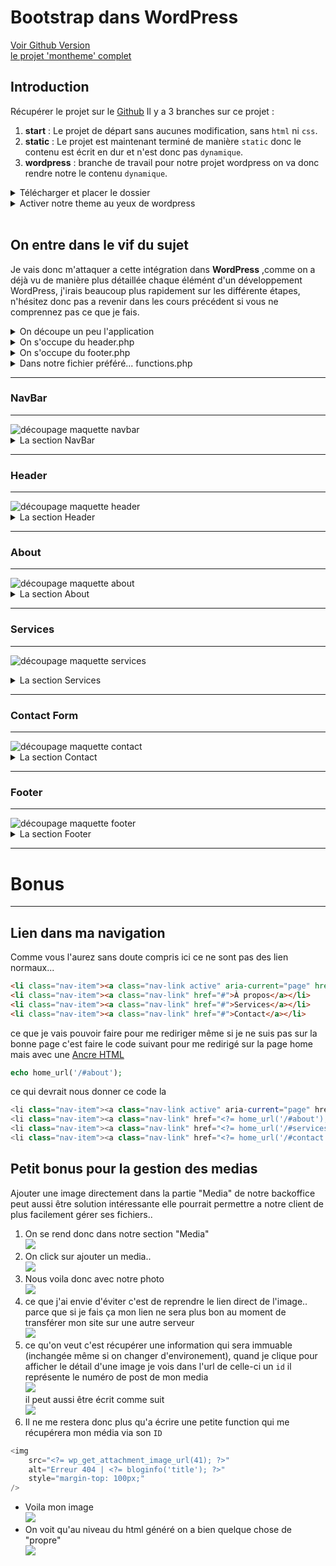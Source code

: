 # Bootstrap dans WordPress

[Voir Github Version](https://github.com/Poulycroc/lessons-isfsc/blob/master/courses/09__integration_cordonnier.md)<br>
[le projet 'montheme' complet](https://github.com/Poulycroc/lessons-isfsc/tree/master/wordpress/themecordonnier)

## Introduction

Récupérer le projet sur le [Github](https://github.com/gregholvoet/supershoes)
Il y a 3 branches sur ce projet :
1. **start** : Le projet de départ sans aucunes modification, sans `html` ni `css`.
2. **static** : Le projet est maintenant terminé de manière `static` donc le contenu est écrit en dur et n'est donc pas `dynamique`.
3. **wordpress** : branche de travail pour notre projet wordpress on va donc rendre notre le contenu `dynamique`.

<details>
<summary>Télécharger et placer le dossier</summary>

1. On va donc se rendre sur [le Github](https://github.com/gregholvoet/supershoes) et sélectionner la branche `static` :<br><img src=".screenshots/Screenshot 2022-11-29 at 11.55.35.png" alt="selcetionner la banche static">
2. Télécharger cette branche dans l'onglet **Code** > **Download Zip** :<br><img src=".screenshots/Screenshot 2022-11-29 at 12.06.13.png" alt="télécharger la branche static">
3. On va simplement placer le dossier télécharger dans notre **wordpress** > **wp-content** > **themes** et renommer le dossier en "supershoes" :<br><img src=".screenshots/Screenshot 2022-11-29 at 12.10.04.png" alt="placer le dossier dans themes">
</details>
<details>
<summary>Activer notre theme au yeux de wordpress</summary>

A la racine de notre nouveau projet on va ajouter `2 nouveaux fichiers` :
1. **functions.php** 
2. **style.css**

Et finalement modifier le **index.html** en **index.php**.

Dans notre fichier **style.css** on va simplement ajouter le nom de notre theme :
```css
/*
Theme Name: Super Shoes
*/
```

C'est parti il ne reste plus qu'a activer notre thème.<br><img src=".screenshots/Screenshot 2022-11-29 at 12.30.33.png" alt="activer notre nouveau theme">

</details>
<br>

## On entre dans le vif du sujet
Je vais donc m'attaquer a cette intégration dans **WordPress** ,comme on a déjà vu de manière plus détaillée chaque élémént d'un développement WordPress, j'irais beaucoup plus rapidement sur les différente étapes, n'hésitez donc pas a revenir dans les cours précédent si vous ne comprennez pas ce que je fais. 

<details>
<summary>On découpe un peu l'application</summary>

---
On va déjà commencer par séparer notre header et footer du corps de notre theme histoire d'avoir quelque chose de plus propre..
On créer donc 2 fichiers.
1. **header.php** qui va donc accueillir la partie `<head></head>` et `<header></header>` (dans la quel on a notre navigation)
2. **footer.php** qui va donc accueillir la partie `<footer></footer>`

Dans notre fichier `index.php` on récupère :
```html
<html lang="fr">
<head>
  <meta charset="UTF-8">
  <meta http-equiv="X-UA-Compatible" content="IE=edge">
  <meta name="viewport" content="width=device-width, initial-scale=1.0">
  <title>Exercice Landingpage</title>
  <link href="https://cdn.jsdelivr.net/npm/bootstrap@5.2.2/dist/css/bootstrap.min.css" rel="stylesheet" integrity="sha384-Zenh87qX5JnK2Jl0vWa8Ck2rdkQ2Bzep5IDxbcnCeuOxjzrPF/et3URy9Bv1WTRi" crossorigin="anonymous">
  <link rel="stylesheet" href="css/style.css">
</head>
<body>
  <header class="sticky-top">
    <nav class="navbar navbar-expand-lg navbar-dark bg-primary">
      <div class="container-fluid">
        <a class="navbar-brand" href="#">SuperShoes</a>
        <button class="navbar-toggler" type="button" data-bs-toggle="collapse" data-bs-target="#navbarSupportedContent" aria-controls="navbarSupportedContent" aria-expanded="false" aria-label="Toggle navigation">
          <span class="navbar-toggler-icon"></span>
        </button>
        <div class="collapse navbar-collapse" id="navbarSupportedContent">
          <ul class="navbar-nav me-auto mb-2 mb-lg-0">
            <li class="nav-item"><a class="nav-link active" aria-current="page" href="#">Accueil</a></li>
            <li class="nav-item"><a class="nav-link" href="#">À propos</a></li>
            <li class="nav-item"><a class="nav-link" href="#">Services</a></li>
            <li class="nav-item"><a class="nav-link" href="#">Contact</a></li>
          </ul>
        </div>
      </div>
    </nav>
  </header>
```
Qu'on placer dans le fichier `header.php`.
On va évidement penser a y mettre la function `get_header()` a la place de que l'on vient de retirer.
```php
<?php get_header(); ?>
```

Pour le footer pareil ! On récupère:
```html
  <script src="https://code.jquery.com/jquery-3.6.1.min.js" integrity="sha256-o88AwQnZB+VDvE9tvIXrMQaPlFFSUTR+nldQm1LuPXQ=" crossorigin="anonymous"></script>
  <script src="https://cdn.jsdelivr.net/npm/bootstrap@5.2.2/dist/js/bootstrap.bundle.min.js" integrity="sha384-OERcA2EqjJCMA+/3y+gxIOqMEjwtxJY7qPCqsdltbNJuaOe923+mo//f6V8Qbsw3" crossorigin="anonymous"></script>
  <script src="js/script.js"></script>
</body>
</html>
```
Ensuite on va le placer dans `footer.php` on oublie évidement pas non plus de remplacer ce code par la function `get_footer()`
```php
<?php get_footer(); ?>
```

je me retrouve donc avec ça:
  <details>
  <summary>index.php</summary>

  ---
  ```php
  <?php get_header(); ?>

    <main>
      <section class="hero" id="home">
        <header>
          <h1 class="visually-hidden">SuperShoes</h1>
          <p class="h1 text-white">
            <span class="bg-primary">Ici, on répare vos chaussures</span><br>
            <small class="bg-secondary">pour que vous repartiez du bon pied</small>
          </p>
          <a href="#about" class="please-scroll">Scrollez vers le bas</a>
        </header>
      </section>
      <section class="container section about" id="about">
        <div class="row align-items-center">
          <div class="col-md">
            <header>
              <h2 class="mb-3">Notre entreprise</h2>
            </header>
            <p class="lead">
              Lorem, ipsum dolor sit amet consectetur adipisicing elit. Sunt reprehenderit hic eligendi assumenda quos animi consequatur tenetur atque nam. Quos aspernatur placeat fuga excepturi veritatis eos eveniet nemo magni facere.
            </p>
          </div>
          <div class="col-md">
            <img class="img-fluid" src="images/about.jpg" alt="cordonnier au travail">
          </div>
        </div>
      </section>
      <section class="container section services" id="services">
        <header>
          <h2 class="text-center mb-3">Nos services</h2>
        </header>
        <div class="row">
          <div class="col-sm">
            <div class="card">
              <img src="images/cordonnier.jpg" class="card-img-top" alt="...">
              <div class="card-body">
                <h3 class="card-title h5">Réparation</h3>
                <p class="card-text">Lorem ipsum dolor sit amet, consectetur adipisicing elit. Nisi, accusantium?</p>
              </div>
            </div>
          </div>
          <div class="col-sm">
            <div class="card">
              <img src="images/cordonnier.jpg" class="card-img-top" alt="...">
              <div class="card-body">
                <h3 class="card-title h5">Entretien</h3>
                <p class="card-text">Lorem ipsum dolor sit amet, consectetur adipisicing elit. Nisi, accusantium?</p>
              </div>
            </div>
          </div>
          <div class="col-sm">
            <div class="card">
              <img src="images/cordonnier.jpg" class="card-img-top" alt="...">
              <div class="card-body">
                <h3 class="card-title h5">Sur mesure</h3>
                <p class="card-text">Lorem ipsum dolor sit amet, consectetur adipisicing elit. Nisi, accusantium?</p>
              </div>
            </div>
          </div>
        </div>
      </section>
      <div class="container section contact" id="contact">
        <header>
          <h2 class="text-center mb-3">Contactez-nous</h2>
        </header>
        <div class="row">
          <form action="#" class="col-md">
            <p class="form-group">
              <label for="name">Votre nom et prénom</label>
              <input name="name" id="name" type="text" class="form-control">
            </p>
            <p class="form-group">
              <label for="subject">Sujet</label>
              <select name="subject" id="subject" class="form-control">
                <option value="0">Choisissez un sujet</option>
                <option value="devis">Demande de devis</option>
                <option value="question">Question</option>
                <option value="other">Autres</option>
              </select>
            </p>
            <p class="form-group">
              <label for="message">Votre message</label>
              <textarea name="message" id="message" class="form-control" rows="5"></textarea>
            </p>
            <p class="text-right">
              <button class="btn btn-primary">Envoyer</button>
            </p>
          </form>
          <iframe src="https://www.google.com/maps/embed?pb=!1m18!1m12!1m3!1d10987.242951252556!2d4.37044401754503!3d50.85271187329156!2m3!1f0!2f0!3f0!3m2!1i1024!2i768!4f13.1!3m3!1m2!1s0x47c3c370c43d6195%3A0x94b0e4b9ad97de02!2sHaute%20%C3%89cole%20ISFSC!5e0!3m2!1sfr!2sbe!4v1602328508492!5m2!1sfr!2sbe" class="col-md-8 contact-map" style="border:0;" allowfullscreen="" aria-hidden="false" tabindex="0"></iframe>
        </div>
      </div>
    </main>

  <?php get_footer(); ?>
  ```
  ---
  </details>
  <details>
  <summary>header.php</summary>

  ---
  ```html
  <html lang="fr">
  <head>
    <meta charset="UTF-8">
    <meta http-equiv="X-UA-Compatible" content="IE=edge">
    <meta name="viewport" content="width=device-width, initial-scale=1.0">
    <title>Exercice Landingpage</title>
    <link href="https://cdn.jsdelivr.net/npm/bootstrap@5.2.2/dist/css/bootstrap.min.css" rel="stylesheet" integrity="sha384-Zenh87qX5JnK2Jl0vWa8Ck2rdkQ2Bzep5IDxbcnCeuOxjzrPF/et3URy9Bv1WTRi" crossorigin="anonymous">
    <link rel="stylesheet" href="css/style.css">
  </head>
  <body>
    <header class="sticky-top">
      <nav class="navbar navbar-expand-lg navbar-dark bg-primary">
        <div class="container-fluid">
          <a class="navbar-brand" href="#">SuperShoes</a>
          <button class="navbar-toggler" type="button" data-bs-toggle="collapse" data-bs-target="#navbarSupportedContent" aria-controls="navbarSupportedContent" aria-expanded="false" aria-label="Toggle navigation">
            <span class="navbar-toggler-icon"></span>
          </button>
          <div class="collapse navbar-collapse" id="navbarSupportedContent">
            <ul class="navbar-nav me-auto mb-2 mb-lg-0">
              <li class="nav-item"><a class="nav-link active" aria-current="page" href="#">Accueil</a></li>
              <li class="nav-item"><a class="nav-link" href="#">À propos</a></li>
              <li class="nav-item"><a class="nav-link" href="#">Services</a></li>
              <li class="nav-item"><a class="nav-link" href="#">Contact</a></li>
            </ul>
          </div>
        </div>
      </nav>
    </header>
  ```
  ---
  </details>
  <details>
  <summary>footer.php</summary>
  
  ---
  ```html
    <footer class="bg-secondary">
      <div class="container text-light py-2">
        &copy; SuperShoes 2022, tous droits résérvés
      </div>
    </footer>

    <script src="https://code.jquery.com/jquery-3.6.1.min.js" integrity="sha256-o88AwQnZB+VDvE9tvIXrMQaPlFFSUTR+nldQm1LuPXQ=" crossorigin="anonymous"></script>
    <script src="https://cdn.jsdelivr.net/npm/bootstrap@5.2.2/dist/js/bootstrap.bundle.min.js" integrity="sha384-OERcA2EqjJCMA+/3y+gxIOqMEjwtxJY7qPCqsdltbNJuaOe923+mo//f6V8Qbsw3" crossorigin="anonymous"></script>
    <script src="js/script.js"></script>
  </body>
  </html>
  ```
  ---
  </details>
  
  ---
</details>

<details>
<summary>On s'occupe du header.php</summary>

---
Comme vu dans le cours je vais avoir besoin d'ajouter pas mal de petit élément de functions propre a wordpress.

```php
<!DOCTYPE html>
<html <?php language_attributes(); ?>>
<head>
  <meta charset="UTF-8">
  <meta http-equiv="X-UA-Compatible" content="IE=edge">
  <meta name="viewport" content="width=device-width, initial-scale=1.0">
  <?php wp_head(); ?>
</head>
<body <?php body_class(); ?>>
  <?php wp_body_open(); ?>
  
  <header class="sticky-top">
    <nav class="navbar navbar-expand-lg navbar-dark bg-primary">
      <div class="container-fluid">
        <a class="navbar-brand" href="<?php echo home_url('/') ?>"><?php bloginfo('name'); ?></a>
        <button class="navbar-toggler" type="button" data-bs-toggle="collapse" data-bs-target="#navbarSupportedContent" aria-controls="navbarSupportedContent" aria-expanded="false" aria-label="Toggle navigation">
          <span class="navbar-toggler-icon"></span>
        </button>
        <div class="collapse navbar-collapse" id="navbarSupportedContent">
          <ul class="navbar-nav me-auto mb-2 mb-lg-0">
            <li class="nav-item"><a class="nav-link active" aria-current="page" href="#">Accueil</a></li>
            <li class="nav-item"><a class="nav-link" href="#">À propos</a></li>
            <li class="nav-item"><a class="nav-link" href="#">Services</a></li>
            <li class="nav-item"><a class="nav-link" href="#">Contact</a></li>
          </ul>
        </div>
      </div>
    </nav>
  </header>
```

1. Remplacer l'attribut `lang` de notre balise `<html>` pour le rendre dynamique.
2. On retire notre balise `<title></title>` puisqu'elle sera chargée dans `functions.php`.
3. On supprime les lignes `<link />` qui chargent le css de bootstrap et notre css custom.
4. On ajoute `<?php wp_head(); ?>` pour charger le header de wordpress.
5. On va customiser le lien `navbar-brand` avec `bloginfo()` et `home_url()`.
6. On ajoute `body_class()` au cas ou on aurait besoin dans notre design.
7. On ajoute finalement `wp_body_open()` pour prévenir wordpress qu'on ouvre le body a cet endroit.
---
</details>
<details>
<summary>On s'occupe du footer.php</summary>

---
Dans le footer ça ira un peu plus vite.

```php
  <footer class="bg-secondary">
    <div class="container text-light py-2">
      &copy; SuperShoes 2022, tous droits résérvés
    </div>
  </footer>

  <?php wp_footer(); ?>
</body>
</html>
```

1. Retirer toutes les lignes de `<scripts>` (on les ajoutera dans functions.php).
2. ajouter la function `wp_footer()`.
---
</details>
<details>
<summary>Dans notre fichier préféré... functions.php</summary>

---
Pour ce thème-ci, j'ai envie de charger mes style perso directement dans `functions.php` pour vous montrer comment ça marche.


```php
<?php

add_theme_support('title-tag'); // support de mon title tag
add_theme_support('post-thumbnails'); // support du thumbnail sur mes articles
add_theme_support('menus'); // support des menus WordPress

function wpbootstrap_styles_scripts() {
  wp_enqueue_style('bootstrap', 'https://cdn.jsdelivr.net/npm/bootstrap@5.2.2/dist/css/bootstrap.min.css');
  wp_enqueue_style('style',   () .'/css/style.css', ['bootstrap'], true);

  wp_enqueue_script('jquery');
  wp_enqueue_script('bootstrap-bundle', 'https://cdn.jsdelivr.net/npm/bootstrap@5.2.2/dist/js/bootstrap.bundle.min.js', false, '1.0.0', true);
  wp_enqueue_script('scripts', get_template_directory_uri().'/js/script.js', ['jquery'], '1.0.0', true);
}
add_action('wp_enqueue_scripts', 'wpbootstrap_styles_scripts');
```

1. J'ajoute mes `add_theme_support()`.
2. J'ajoute `wpbootstrap_styles_scripts()` dans le quel je charge `bootstrap` **css** et **bundle** .

Donc si jamais:
```php
wp_enqueue_style('style', get_template_directory_uri() .'/css/style.css', ['bootstrap'], true);
```
L'étape suivante consiste à charger mon style personnalisé en lui précisant qu'il a besoin de "bootstrap" avant d'être chargé, même chose pour nos script js perso, sauf que lui il a besoin de [jQuery](https://jquery.com/).
```php
wp_enqueue_script('scripts', get_template_directory_uri().'/js/script.js', ['jquery'], '1.0.0', true);
```

On peut aussi remarquer que pour `jQuery`, je n'ai pas eu besoin de préciser à wordpress où le trouver, c'est simplement parcequ'il embarque cette librairie directement avec lui, donc il l'a connait.

---
</details>

---
### NavBar
---
<img src=".screenshots/Screenshot 2022-11-28 at 10.08.28.png" alt="découpage maquette navbar">
<details>
<summary>La section NavBar</summary>

La seul chose à faire ici c'est de se rendre dans les réglages :<br><img src=".screenshots/Screenshot 2022-12-04 at 23.43.22.png" alt="changer le titre de l'app"><br>

Ensuite partout ou l'on retrouvera "SuperShoes" (dans l'éditeur )on aura juste a mettre :
```php
<?php echo bloginfo('name'); ?>
```
ce qui retrounera par défaut le titre de notre site
</details>

---
### Header
---
<img src=".screenshots/Screenshot 2022-11-28 at 10.08.46.png" alt="découpage maquette header">
<details>
<summary>La section Header</summary>

Pour le moment dans la section **header**, j'ai un html qui ressemble a ceci :
```html
<section class="hero" id="home">
  <header>
    <h1 class="visually-hidden">SuperShoes</h1>
    <p class="h1 text-white">
      <span class="bg-primary">Ici, on répare vos chaussures</span><br>
      <small class="bg-secondary">pour que vous repartiez du bon pied</small>
    </p>
    <a href="#about" class="please-scroll">Scrollez vers le bas</a>
  </header>
</section>
```

j'aimerais évidement pouvoir rendre le contenu dynamique... je vais avoir **4 sections distincte** 
1. `main-title` "Ici, on répare vos chaussures"
2. `under-title` "Pour que vous repartiez du bon pied"
3. `scroll-label` "Scrollez vers le bas"
4. `background-url` L'image en arrière plant.

(oui c'est moi qui ai inventé les termes) j'ai plusieur solutions pour le faire mais pour cette section de page si je vais opter pour la création `d'une page admin` dans mon `functions.php` (que j'aime tant), je vais ajouter une nouvelle **function** qui va utiliser la méthode [add_menu_page()](https://developer.wordpress.org/reference/functions/add_menu_page/) de wordpress .

Dans mon fichier `functions.php` j'ajoute: 
```php
function my_admin_menu() {
	add_menu_page(
		'Header hero', // nom de mon menu
		'Header hero', // nom affiché dans la sidebar de l'admin wordpress
		'manage_options', // la capacité requise pour que ce menu soit affiché à l'utilisateur.
		'sample-page', // le slug (donc l'url dans l'admin)
		'my_admin_page__header_hero__contents', // notre function qui va construire la page
		'dashicons-schedule', // l'icone dans la side bar
		3
	);
}
add_action( 'admin_menu', 'my_admin_menu' );

function my_admin_page__header_hero__contents() {
  echo '<h1>COUCOU</h1>';
}
```
Ce qui devrait me permettre d'afficher : <br><img src=".screenshots/Screenshot 2022-12-04 at 23.17.14.png" alt="admin menu page" /><br>

C'est cool évidement mais ça ne me permet pas encore de pouvoir entrer les donnée que je veux ni même de pouvoir les récuperer dans le html de mon thème.

La première chose que je vais devoir faire c'est donc créer un formulaire directement dans ma function `my_admin_page__header_hero__contents()`, voici le code complet pour ma page d'option du hero header :
```php
function my_admin_menu() {
	add_menu_page(
		'Header hero', // nom de mon menu
		'Header hero', // nom affiché dans la sidebar de l'admin wordpress
		'manage_options', // la capacité requise pour que ce menu soit affiché à l'utilisateur.
		'sample-page', // le slug (donc l'url dans l'admin)
		'my_admin_page__header_hero__contents', // notre function qui va construire la page
		'dashicons-schedule', // l'icone dans la side bar
		3
	);
}
add_action( 'admin_menu', 'my_admin_menu' );

function my_admin_page__header_hero__contents() {
  // ici je vérifie que que le contenu a bien été modifier 
  // si ce n'est pas le cas.. pas besoin d'enregistrer
  if( $_POST['updated'] === 'true' ){ 

    // si mon contenu a bien été enregistré je vérifie que mon fomulaire existe bien
    if( ! isset( $_POST['header-hero_form'] ) || ! wp_verify_nonce( $_POST['header-hero_form'], 'header-hero_update' ) ){ 
      // si ce n'est pas le cas je retourne une erreur  
    ?>
      <div class="error">
        <p>Sorry, your nonce was not correct. Please try again.</p>
      </div> <?php
      exit;
    } else {
      // si toute les vérifications se sont bien passée j'enregistre mes données

      // 
      // dans cette section je vais simplement récupérer les champs de mon formulaire 
      // "main-title", "under-title", "scroll-label", "background-url"
      // et demander a worpress de les traiter.. en suite j'enregistre ça dans une variable pour chaque champs
      // 
      $mainTitle = sanitize_text_field( $_POST['main-title'] ); 
      $underTitle = sanitize_text_field( $_POST['under-title'] );
      $scrollLabel = sanitize_text_field( $_POST['scroll-label'] );
      $backgroundUrl = sanitize_text_field( $_POST['background-url'] );
      //
      
      // 
      // dans cette section je récupère les variable que j'ai enregistré avant 
      // et je les stock dans une "option" wordpress option que je pourrais récupérer plus tard en fonction de mes besoin
      // avec "get_option" suivi du nom de mon options
      //
      // donc pour enregistrer l'option j'utilise "update_option" pour la récuperer j'utilise "get_option"
      // 
      update_option('header-hero_main-title', $mainTitle );
      update_option('header-hero_under-title', $underTitle );
      update_option('header-hero_scroll-label', $scrollLabel );
      update_option('header-hero_background-url', $backgroundUrl );
      //
    }
  } ?>
  <div class="wrap">
    <h2><?php
      // je récupère le titre de ma page admin dans mon cas "Header hero"
      // c'est la 2eme ligne de "add_menu_page()"
      echo get_admin_page_title();
    ?></h2>
    <form method="POST">
      <input type="hidden" name="updated" value="true" />
      <?php 
        // ici je j'ajoute mon "vérificateur" en utilisant la function "wp_nonce_field" qui permet de nomer mon formulaire
        // c'est grace a lui que je pourrais vérifier l'existance de mon formulaire d'ajout de données
        wp_nonce_field( 'header-hero_update', 'header-hero_form' ); 
      ?>
      <table class="form-table">
        <tbody>
          <tr>
            <th><label for="main-title">Main title</label></th>
            <td><input name="main-title" id="main-title" type="text" value="<?php echo get_option('header-hero_main-title'); ?>" class="regular-text" /></td>
          </tr>
          <tr>
            <th><label for="under-title">Under title</label></th>
            <td><input name="under-title" id="under-title" type="text" value="<?php echo get_option('header-hero_under-title'); ?>" class="regular-text" /></td>
          </tr>
          <tr>
            <th><label for="scroll-label">Scroll label</label></th>
            <td><input name="scroll-label" id="scroll-label" type="text" value="<?php echo get_option('header-hero_scroll-label'); ?>" class="regular-text" /></td>
          </tr>
          <tr>
            <th><label for="background-url">Background image url</label></th>
            <td><input name="background-url" id="background-url" type="text" value="<?php echo get_option('header-hero_background-url'); ?>" class="regular-text" /></td>
          </tr>
        </tbody>
      </table>
      <p class="submit">
        <?php
          // wordpress nous donne la possibilité de générer un bouton pour enregistrer les valeurs de notre formulaire
          submit_button(); 
        ?></p>
    </form>
  </div><?php 
}
```
ps: je sais c'est un code un peu avancé mais je vous encourage à tester de votre coté avec un peu moins de données, peut-être quelque chose de plus simple ?

ça devrait nous donner quelque chose comme ça dans notre administration :<br><img src=".screenshots/Screenshot 2022-12-04 at 23.39.56.png" alt="notre formulaire hero header terminé"><br>

Dans mon `html` maintenant il ne me reste plus qu'a changer les textes `static` par des donnée `dynamique`:
<details>
<summary>mon html d'avant:</summary>

```html
<section class="hero" id="home">
  <header>
    <h1 class="visually-hidden">SuperShoes</h1>
    <p class="h1 text-white">
      <span class="bg-primary">Ici, on répare vos chaussures</span><br>
      <small class="bg-secondary">pour que vous repartiez du bon pied</small>
    </p>
    <a href="#about" class="please-scroll">Scrollez vers le bas</a>
  </header>
</section>
```
</details>

Je vais donc utiliser la même `function` que j'ai utilisé dans mon `functions.php`, à savoir [get_option](https://developer.wordpress.org/reference/functions/get_option/) avec le nom du champs que je veux. Dans mon cas j'ai `4 champs` à récupérer ('`header-hero_background-url`', '`header-hero_main-title`', '`header-hero_under-title`', '`header-hero_scroll-label`').


Ce qui me donnera ça dans mon code :
```php
<section 
  class="hero" 
  id="home" 
  style="background-image: url(<?php echo get_template_directory_uri() .'/'. get_option('header-hero_background-url'); ?>);"
>
  <header>
    <h1 class="visually-hidden"><?php echo bloginfo('name'); ?></h1>
    <p class="h1 text-white">
      <span class="bg-primary"><?php echo get_option('header-hero_main-title'); ?></span><br>
      <small class="bg-secondary"><?php echo get_option('header-hero_under-title'); ?></small>
    </p>
    <a href="#about" class="please-scroll"><?php echo get_option('header-hero_scroll-label'); ?></a>
  </header>
</section>
```
ps: j'utilise `get_template_directory_uri` pour m'assurer que le lien de mon image démarre bien du bon endroit, c'est parfait je dois juste faire un petit changement dans le `css/style.css` pour retirer le style qui chargeait le l'image a l'origine:
```css
.hero {
  background-color: #000;
  /* background-image: url(../images/cordonnier.jpg); */
  background-repeat: no-repeat;
  background-position: center;
  background-size: cover;
  background-attachment: fixed;
}
```

</details>

---
### About
---
<img src=".screenshots/Screenshot 2022-11-28 at 10.08.53.png" alt="découpage maquette about">
<details>
<summary>La section About</summary>

Pour la section about je vais devoir plus tôt créer une "page" dans mon administration qui va me permettre de pouvoir gérer le **titre**, le **text** et **l'image**.

1. Dans mon administration je me rend dans l'onglet `pages`.
2. J'ajoute une page au nom de `About` (histoire de s'y retrouver).
3. J'ajoute mon contenu dans la page en question<br><img src=".screenshots/Screenshot 2022-12-03 at 16.04.48.png" alt="page about">
4. Je pense évidement a publier ma page sinon ça ne marche pas 

Dans notre code on va pouvoir utiliser la function [get_page_by_title()](https://developer.wordpress.org/reference/functions/get_page_by_title/).

Qui va me permettre d'aller chercher le contenu de la page en question (**content** et **thumbnail**).

<details>
<summary>Mon html avant:</summary>

```html
<section class="container section about" id="about">
  <div class="row align-items-center">
    <div class="col-md">
      <header>
        <h2 class="mb-3">Notre entreprise</h2>
      </header>
      <p class="lead">
        Lorem, ipsum dolor sit amet consectetur adipisicing elit. Sunt reprehenderit hic eligendi assumenda quos animi consequatur tenetur atque nam. Quos aspernatur placeat fuga excepturi veritatis eos eveniet nemo magni facere.
      </p>
    </div>
    <div class="col-md">
      <img class="img-fluid" src="images/about.jpg" alt="cordonnier au travail">
    </div>
  </div>
</section>
```
</details>

On se retrouve donc avec un code comme celui-ci :
```php
<section class="container section about" id="about">
  <div class="row align-items-center">
    <div class="col-md">
      <?php $aboutSection = get_page_by_title('about'); ?>
      <header>
        <h2 class="mb-3"><?php echo $aboutSection->post_title; ?></h2>
      </header>
      <p class="lead"><?php echo $aboutSection->post_content; ?></p>
    </div>
    <div class="col-md">
      <img class="img-fluid" src="<?php echo get_the_post_thumbnail_url($aboutSection->ID, 'medium'); ?>" alt="cordonnier au travail">
    </div>
  </div>
</section>
```

On se retrouve donc avec quelque chose comme ça :<br><img src=".screenshots/Screenshot 2022-12-03 at 16.36.22.png" alt="about section result">

</details>

---
### Services
---
<img src=".screenshots/Screenshot 2022-11-28 at 10.09.00.png" alt="découpage maquette services"><br>
<details>
<summary>La section Services</summary>

Pour le moment j'ai quelque chose comme ça :<br><img src=".screenshots/Screenshot 2022-11-29 at 14.00.29.png" alt="mes services sans les images"><br>
C''est évidement problématique pour plusieurs raisons.

1. Le contenu n'est pas modifiable à moins d'aller le faire dans notre fichier `index.php`
2. Les images manquent.

Ce que je propose ici, c'est de rendre tout ça dynamique avec WordPress. On va créer un "type d'article" que l'on va appeler `servcices`.

1. On va donc se rendre dans notre fichier `functions.php` et ajouter :
```php
function create_post_type() {	 // function dans la quel j'ajouterais tous mes type de contenu
	register_post_type('services'/* le nom de mon type de contenu */, [ // tableau avec mes options 
		'labels' => [ // ça sera le nom afficher dans mon menu word press avec la traduction
			'name' => __('Services'), // __() permet a wordpress que c'est contenu de traduction
			'singular_name' => __('Services')
		],
    'supports' => ['title', 'editor', 'thumbnail'], // on precise que notre post_type support title(un titre), editor(l'éditeur de contenu) et thumbnail(une photo a la une)
		'public' => true, // c'est un post_type publique
		'has_archive' => false, // en cas de suppression on peut retrouver notre post disparu
  	'rewrite' => ['slug' => 'services'], // j'applique une réécriture d'url "services" au lieu de "slug"
		'menu_icon' => 'dashicons-clipboard' // je lui précise une icon dans la bar d'outil de l'admin wordpress
	]);
}
add_action('init', 'create_post_type');
```
ça donne ça dans l'admin wordpress :<br>
<img src=".screenshots/Screenshot 2022-11-29 at 14.14.59.png" alt="post type services">

<details>
<summary>Notes</summary>

---
Je peux retrouver la liste d'icons pour les menu wordpress [ici](https://developer.wordpress.org/resource/dashicons/#clipboard)

---
</details>

On se rend maintenant dans `index.php` au niveau de nos services.
```html
<div class="row">
  <div class="col-sm">
    <div class="card">
      <img src="images/cordonnier.jpg" class="card-img-top" alt="...">
      <div class="card-body">
        <h3 class="card-title h5">Réparation</h3>
        <p class="card-text">Lorem ipsum dolor sit amet, consectetur adipisicing elit. Nisi, accusantium?</p>
      </div>
    </div>
  </div>
  <div class="col-sm">
    <div class="card">
      <img src="images/cordonnier.jpg" class="card-img-top" alt="...">
      <div class="card-body">
        <h3 class="card-title h5">Entretien</h3>
        <p class="card-text">Lorem ipsum dolor sit amet, consectetur adipisicing elit. Nisi, accusantium?</p>
      </div>
    </div>
  </div>
  <div class="col-sm">
    <div class="card">
      <img src="images/cordonnier.jpg" class="card-img-top" alt="...">
      <div class="card-body">
        <h3 class="card-title h5">Sur mesure</h3>
        <p class="card-text">Lorem ipsum dolor sit amet, consectetur adipisicing elit. Nisi, accusantium?</p>
      </div>
    </div>
  </div>
</div>
```
on remplace donc nos `3 services` par `1 seul` pour créer une boucle qui fera un appel wordpress
```html
<!-- si on a des Services on les affiches -->
  <div class="row">
    <!-- on récupère nos service et on boucle dessus -->
    <div class="col-sm">
      <div class="card">
        <!-- on va remplacer l'image --><img src="images/cordonnier.jpg" class="card-img-top" alt="...">
        <div class="card-body">
          <!-- on va remplacer le tittre --><h3 class="card-title h5">Réparation</h3>
          <!-- on va remplacer le text --><p class="card-text">Lorem ipsum dolor sit amet, consectetur adipisicing elit. Nisi, accusantium?</p>
        </div>
      </div>
    </div>
  </div>
<!-- sinon on dit qu'on travail sur une proposision bientot -->
  <h5>On a pas encore de services a vous proposer mais ça arrive !</h5>
<!-- on continue -->
```
je commence donc par ajouter mes fameux article dans l'administration de mon Wordpress comme je le ferais pour n'importe quel **articles** ici:<br><img src=".screenshots/Screenshot 2022-11-29 at 14.44.29.png" alt="créer mes articles"><br>

ensuite j'ajoute mon code php dans `index.php` comme indiqué au dessus:
```php
<?php
  $services = new WP_Query([ // je crée une variable $services
    'post_type' => 'services', // la je précise quel post_type je veux (dans mon cas "services")
    'post_status' => 'publish', // la je précise que je veux des posts qui sont publié
    'limit' => 3, // dans mon cas je n'en ai besoin que de trois
    'orderby' => 'date', // je les trie par date 
    'date' => true // je récupéère ma date
  ]);

  if ($services->have_posts()): // ici je vérifie que $services posède bien mes posts
?>
  <div class="row">
    <?php 
      while ($services->have_posts()): // la je lance ma boucle sur mes posts contenu dans services
      $services->the_post(); // la récupère mon post
    ?>
      <div class="col-4">
        <div class="card">
          <img 
            src="<?php the_post_thumbnail_url(); ?>" // je vais chercher le lien de mon image
            class="card-img-top"
            alt="<?php the_title() ?> | service | <?php echo bloginfo('name'); ?>" // ici je crée un petit alt avec le titre du service et le nom du site
          >
          <div class="card-body">
            <h3 class="card-title h5"><?php the_title(); ?></h3> // j'intègre mon titre de service
            <p class="card-text"><?php the_content(); ?></p> // j'intègre mon contenu
          </div>
        </div>
      </div>
    <?php endwhile; ?>
  </div>
<?php else: ?>
  <h5>On a pas encore de services a vous proposer mais ça arrive !</h5>
<?php endif; ?>
```
niveau de mon template ça me donne ça:<br><img src=".screenshots/Screenshot 2022-11-29 at 14.54.02.png" alt="ce que donne la génération de mes service"><br>
niveau de mon `html` généré je me retrouve donc avec ce code la:
```html
<div class="row">
  <div class="col-sm">
    <div class="card">
      <img src="http://localhost:8888/test-wordpress/wp-content/uploads/2022/11/Screenshot-2022-11-28-at-11.43.01.png" class="card-img-top" alt="Sur mesure | service | monsite">
      <div class="card-body">
        <h3 class="card-title h5">Sur mesure</h3>
        <p class="card-text"></p><p>Jujubes oat cake cotton candy toffee pastry powder sweet fruitcake. Pudding caramels gummies marzipan gingerbread pudding carrot cake. Chocolate cake lemon drops apple pie oat cake wafer.</p>
        <p></p>
      </div>
    </div>
  </div>
  <div class="col-sm">
    <div class="card">
      <img src="http://localhost:8888/test-wordpress/wp-content/uploads/2022/11/Screenshot-2022-11-28-at-11.43.01.png" class="card-img-top" alt="Entretien | service | monsite">
      <div class="card-body">
        <h3 class="card-title h5">Entretien</h3>
        <p class="card-text"></p><p>Topping pudding wafer cookie jelly beans jelly-o gingerbread. Pie powder marzipan apple pie cake macaroon cheesecake. Soufflé brownie dessert jelly sweet roll. Marzipan gummies apple pie icing cheesecake chocolate cake apple pie.</p>
        <p></p>
      </div>
    </div>
  </div>
  <div class="col-sm">
    <div class="card">
      <img src="http://localhost:8888/test-wordpress/wp-content/uploads/2022/11/Screenshot-2022-11-28-at-11.43.01.png" class="card-img-top" alt="Réparation | service | monsite">
      <div class="card-body">
        <h3 class="card-title h5">Réparation</h3>
        <p class="card-text"></p><p>Cupcake chocolate pudding pastry gingerbread pastry candy. Chocolate bar jelly beans wafer biscuit wafer pudding sweet roll candy. Danish liquorice bonbon apple pie toffee chocolate.</p>
        <p></p>
      </div>
    </div>
  </div>
</div>
```

on pourra évidement proposer a notre client de lui faire un carousel [comme celui-ci](https://getbootstrap.com/docs/4.0/components/carousel/#with-captions) si il veut exposer plus de services a l'avenir

</details>

---
### Contact Form
---
<img src=".screenshots/Screenshot 2022-11-28 at 10.09.08.png" alt="découpage maquette contact">
<details>
<summary>La section Contact</summary>

Je vais maintenant m'attaquer au formulaire de contacte.
<details>
<summary>Le code de notre formulaire ressemble acutellement a ça :</summary>

```html
<div class="row">
  <form action="#" class="col-md">
    <p class="form-group">
      <label for="name">Votre nom et prénom</label>
      <input name="name" id="name" type="text" class="form-control">
    </p>
    <p class="form-group">
      <label for="subject">Sujet</label>
      <select name="subject" id="subject" class="form-control">
        <option value="0">Choisissez un sujet</option>
        <option value="devis">Demande de devis</option>
        <option value="question">Question</option>
        <option value="other">Autres</option>
      </select>
    </p>
    <p class="form-group">
      <label for="message">Votre message</label>
      <textarea name="message" id="message" class="form-control" rows="5"></textarea>
    </p>
    <p class="text-right">
      <button class="btn btn-primary">Envoyer</button>
    </p>
  </form>
  <iframe src="https://www.google.com/maps/embed?pb=!1m18!1m12!1m3!1d10987.242951252556!2d4.37044401754503!3d50.85271187329156!2m3!1f0!2f0!3f0!3m2!1i1024!2i768!4f13.1!3m3!1m2!1s0x47c3c370c43d6195%3A0x94b0e4b9ad97de02!2sHaute%20%C3%89cole%20ISFSC!5e0!3m2!1sfr!2sbe!4v1602328508492!5m2!1sfr!2sbe" class="col-md-8 contact-map" style="border:0;" allowfullscreen="" aria-hidden="false" tabindex="0"></iframe>
</div>
```
</details>
Pour cette partie on va utiliser ce qu'on appel un [short code](https://www.wpbeginner.com/wp-tutorials/how-to-add-a-shortcode-in-wordpress/) dans WordPress, ça va nous permettre de générer des petits ou grand bout de code depuis une chaine de caractère dans notre editeur d'article ou de page.

par example dans notre `functions.php`:
```php
function create_shortcode(){
    return "<h2>Hello world !</h2>";
}
add_shortcode('my_shortcode', 'create_shortcode');
```
On va pouvoir utiliser:
```html
[my_shortcode]
```
Dans notre éditeur d'article:<br><img src=".screenshots/Screenshot 2022-12-05 at 10.07.51.png" alt="notre premier shortcode"><br>

Ce qui va du coup écrire `<h2>Hello world !</h2>` dans notre content pour la page Contact, par exemple mais ça peut marcher pour tout un tas d'autre article ou type d'article.

Pour notre formulaire de contact je vais donc créer une page `Contact` dans mon administration, ce que j'aimerais faire ici c'est ajouter du `html` directement dans mon article.

1. Ajouter un block `html` avec l'option :<br><img src=".screenshots/Screenshot 2022-12-05 at 10.24.27.png" alt="ajouter un block html">
2. notre page `Contact` :<br><img src=".screenshots/Screenshot 2022-12-05 at 10.24.33.png" alt="notre page html">
3. Je vais ajouter `[contact-form]` dans le contact.


On récupère la balise `<script></script>` qui permet de générer la carte :
```html
<iframe src="https://www.google.com/maps/embed?pb=!1m18!1m12!1m3!1d10987.242951252556!2d4.37044401754503!3d50.85271187329156!2m3!1f0!2f0!3f0!3m2!1i1024!2i768!4f13.1!3m3!1m2!1s0x47c3c370c43d6195%3A0x94b0e4b9ad97de02!2sHaute%20%C3%89cole%20ISFSC!5e0!3m2!1sfr!2sbe!4v1602328508492!5m2!1sfr!2sbe" class="col-md-8 contact-map" style="border:0;" allowfullscreen="" aria-hidden="false" tabindex="0"></iframe>
```

Et je vais le copier dans le fomulaire je peux donc ajouter ça dans le formulaire de contact :

```html
[contact-form]

<iframe src="https://www.google.com/maps/embed?pb=!1m18!1m12!1m3!1d10987.242951252556!2d4.37044401754503!3d50.85271187329156!2m3!1f0!2f0!3f0!3m2!1i1024!2i768!4f13.1!3m3!1m2!1s0x47c3c370c43d6195%3A0x94b0e4b9ad97de02!2sHaute%20%C3%89cole%20ISFSC!5e0!3m2!1sfr!2sbe!4v1602328508492!5m2!1sfr!2sbe" class="col-md-8 contact-map" style="border:0;" allowfullscreen="" aria-hidden="false" tabindex="0"></iframe>
```
Je devrais avoir ça :<br><img src=".screenshots/Screenshot 2022-12-05 at 10.25.06.png" alt="contact form">

On va construire `[contact-form]` dans `index.php` à la place du formulaire et de la carte je vais ajouter le code php qui me permetra de récupérer le contenu de la page contact.
```php
<div class="row">
  <?php
    $contactPage = get_page_by_title( 'contact' ); // je récupère la page contact
    echo apply_filters('the_content', $contactPage->post_content); // j'affiche le contenu qui vient de la page contact
  ?>
</div>
``` 
Dans mon fichier `functions.php` je vais ajouter le code suivant :
```php
/**
 * Cette fonction affiche les messages de validation, le message de réussite, le conteneur des messages de 
 * validation et le formulaire de contact.
 */

function create_contact_form_shortcode(){
  return "<div class='col-md'>
    <!-- c'est la div dans la quel on va envoyer nos erreurs -->
    <div id='validation-messages-container'></div>

    <form id='contact-form' action='esc_url( get_permalink() )' method='post'>
      <input type='hidden' name='contact_form'>

      <p class='form-group'>
        <label for='name'>esc_html( 'Votre nom et prénom', 'supershoes-theme')</label>
        <input type='text' id='name' name='name' class='form-control'>
      </p>

      <p class='form-group'>
        <label for='subject'>esc_html('Subject', 'supershoes-theme') </label>
        <select name='subject' id='subject' class='form-control'>
          <option value='0'>Choisissez un sujet</option>
          <option value='devis'>Demande de devis</option>
          <option value='question'>Question</option>
          <option value='other'>Autres</option>
        </select>
      </p>

      <p class='form-group'>
        <label for='message'>esc_html( 'Message', 'supershoes-theme' )</label>
        <textarea id='message' name='message' class='form-control'></textarea>
      </p>

      <button type='submit' class='btn btn-primary' id='contact-form-submit'>
        esc_attr('Submit', 'supershoes-theme')
      </button>

    </form>
  </div>";
}

add_shortcode('contact-form', 'display_contact_form');
```

Je vais me retrouver avec quelque chose comme ceci :<br><img src=".screenshots/Screenshot 2022-12-05 at 14.13.48.png" alt="première vision de notre formulaire"><br>
C'est bien mais ça ne fonctionne pas encore, je ne reçois pas encore de mail et rien n'est la pour indiquer un envoi quelconque du mail à l'utilisateur.

Je vais donc devoir ajouter un peu de `php` pour ça :
```php
add_shortcode('contact-form', 'display_contact_form');
/**
 * Cette fonction affiche les messages de validation, le message de réussite, le conteneur des messages de 
 * validation et le formulaire de contact.
 */
function display_contact_form() {
  $validation_messages = [];
	$success_message = '';

	if (isset($_POST['contact_form']) && $_POST['contact_form'] === 'true') {

		// Assainir les données
    // wordpress utilise "sanitize_text_field" pour récupérer les données de formulaire
		$name = isset( $_POST['name'] ) ? sanitize_text_field( $_POST['name'] ) : '';
		$subject = isset( $_POST['subject'] ) ? sanitize_text_field( $_POST['subject'] ) : '';
		$message = isset( $_POST['message'] ) ? sanitize_textarea_field( $_POST['message'] ) : '';

		// on vérifie les datas c'est par example ici que l'on pourra vérrifier si l'utilisateur a entré un email correct
		if ( strlen( $name ) === 0 ) {
			$validation_messages[] = esc_html__('Entrez un nom valide.', 'supershoes-theme');
		}

		if ( strlen( $message ) === 0 ) {
			$validation_messages[] = esc_html__('Entre un messaage valide.', 'supershoes-theme');
		}

		// envoyer l'mail a l'administrateur wordpress si il n'y a pas d'erreur
		if ( empty( $validation_messages ) ) {
			$mail    = get_option( 'admin_email' );
			$adminSubject = 'New message from ' . $name;
			$message = $message . ' - The email address of the customer is: ' . $mail;

			wp_mail( $mail, $adminSubject, $message );
			$success_message = esc_html__( 'Your message has been successfully sent.', 'supershoes-theme' );
		}
	} 
  
  // on montre les erreur que l'utilisateur a pu faire
  if ( ! empty( $validation_messages ) ) {
    foreach ( $validation_messages as $validation_message ) {
      echo '<div class="alert alert-danger" role="alert">' . esc_html( $validation_message ) . '</div>';
    }
  }

  // on montre que tous c'est bien passé 
  if ( strlen( $success_message ) > 0) {
    echo '<div class="alert alert-success" role="alert">' . esc_html( $success_message ) . '</div>';
  }
	?>
    <div class="col-md">

      <!-- c'est la div dans la quel on va envoyer nos erreurs -->
      <div id="validation-messages-container"></div>

      <form id="contact-form" action="<?php echo esc_url( get_permalink() ); ?>" method="post">
        <input type="hidden" name="contact_form" value="true">

        <p class="form-group">
          <label for="name"><?php echo esc_html( 'Votre nom et prénom', 'supershoes-theme' ); ?></label>
          <input type="text" id="name" name="name" class="form-control">
        </p>

        <p class="form-group">
          <label for="subject"><?php echo esc_html( 'Subject', 'supershoes-theme' ); ?></label>
          <select name="subject" id="subject" class="form-control">
            <option value="0">Choisissez un sujet</option>
            <option value="devis">Demande de devis</option>
            <option value="question">Question</option>
            <option value="other">Autres</option>
          </select>
        </p>

        <p class="form-group">
          <label for="message"><?php echo esc_html( 'Message', 'supershoes-theme' ); ?></label>
          <textarea id="message" name="message" class="form-control"></textarea>
        </p>

        <button type="submit" class="btn btn-primary" id="contact-form-submit">
          <?php echo esc_attr( 'Submit', 'supershoes-theme' ); ?>
        </button>

      </form>
    </div>
	<?php
}
```

</details>

---
### Footer
---
<img src=".screenshots/Screenshot 2022-11-28 at 10.09.15.png" alt="découpage maquette footer">
<details>
<summary>La section Footer</summary>

Rien de particulier à faire ici, je pourrais évidement ajouter une option du même style pour le hero-header... à toi de voir ce que tu veux faire pour cette partie-ci
</details>

----
# Bonus
---

## Lien dans ma navigation
Comme vous l'aurez sans doute compris ici ce ne sont pas des lien normaux...
```html
<li class="nav-item"><a class="nav-link active" aria-current="page" href="#">Accueil</a></li>
<li class="nav-item"><a class="nav-link" href="#">À propos</a></li>
<li class="nav-item"><a class="nav-link" href="#">Services</a></li>
<li class="nav-item"><a class="nav-link" href="#">Contact</a></li>
```

ce que je vais pouvoir faire pour me rediriger même si je ne suis pas sur la bonne page c'est faire le code suivant pour me redirigé sur la page home mais avec une [Ancre HTML](https://developer.mozilla.org/fr/docs/Web/HTML/Element/a) 
```php
echo home_url('/#about');
```

ce qui devrait nous donner ce code la

```php
<li class="nav-item"><a class="nav-link active" aria-current="page" href="<?= home_url('/'); ?>">Accueil</a></li>
<li class="nav-item"><a class="nav-link" href="<?= home_url('/#about'); ?>">À propos</a></li>
<li class="nav-item"><a class="nav-link" href="<?= home_url('/#services'); ?>">Services</a></li>
<li class="nav-item"><a class="nav-link" href="<?= home_url('/#contact'); ?>">Contact</a></li>
```


## Petit bonus pour la gestion des medias
Ajouter une image directement dans la partie "Media" de notre backoffice peut aussi être solution intéressante elle pourrait permettre a notre client de plus facilement gérer ses fichiers..

1. On se rend donc dans notre section "Media"<br><img src="./.screenshots/Screenshot 2023-12-03 at 21.45.28.png" />
2. On click sur ajouter un media..<br><img src="./.screenshots/Screenshot 2023-12-03 at 21.33.31.png" />
3. Nous voila donc avec notre photo <br><img src="./.screenshots/Screenshot 2023-12-03 at 21.34.10.png" />
4. ce que j'ai envie d'éviter c'est de reprendre le lien direct de l'image.. parce que si je fais ça mon lien ne sera plus bon au moment de transférer mon site sur une autre serveur<br><img src="./.screenshots/Screenshot 2023-12-03 at 21.34.36.png" />
5. ce qu'on veut c'est récupérer une information qui sera immuable (inchangée même si on changer d'environement), quand je clique pour afficher le détail d'une image je vois dans l'url de celle-ci un `id` il représente le numéro de post de mon media<br><img src="./.screenshots/Screenshot 2023-12-03 at 21.52.32.png" /><br>il peut aussi être écrit comme suit<br><img src="./.screenshots/Screenshot 2023-12-03 at 21.44.08.png" />
6. Il ne me restera donc plus qu'a écrire une petite function qui me récupérera mon média via son `ID`
```php
<img 
    src="<?= wp_get_attachment_image_url(41); ?>"
    alt="Erreur 404 | <?= bloginfo('title'); ?>"
    style="margin-top: 100px;" 
/>
```

- Voila mon image<br><img src="./.screenshots/Screenshot 2023-12-03 at 21.58.24.png" />
- On voit qu'au niveau du html généré on a bien quelque chose de "propre"<br><img src="./.screenshots/Screenshot 2023-12-03 at 21.58.35.png" />
